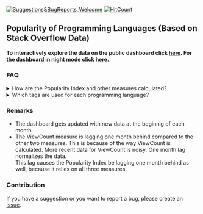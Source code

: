 [![Suggestions&BugReports_Welcome](https://img.shields.io/badge/Suggestions-BugReports-blue)](https://github.com/vvaezian/Popularity-of-Programming-Languages/issues)
[![HitCount](http://hits.dwyl.com/vvaezian/https://githubcom/vvaezian/Popularity-of-Programming-Languages.svg)](http://hits.dwyl.com/vvaezian/https://githubcom/vvaezian/Popularity-of-Programming-Languages)

## Popularity of Programming Languages (Based on Stack Overflow Data)

**To interactively explore the data on the public dashboard click [here](https://metabase.intellimenta.com/public/dashboard/f9b5e04b-9755-489d-9f5d-6adc3e3806fd). For the dashboard in night mode click [here](https://metabase.intellimenta.com/public/dashboard/f9b5e04b-9755-489d-9f5d-6adc3e3806fd#theme=night).**

### FAQ
<details><summary>How are the Popularity Index and other measures calculated?</summary>
<p>

For the queries see [this](https://github.com/vvaezian/Popularity-of-Programming-Languages/blob/master/queries.md) file.
  
  - **Popularity Index:** Average of three measures (explaned below); Question Count, View Count, and Distinct Users.
  - **Question Count:** For each day the number of posts with the relevant tag is calculated. Then these numberes are summed over the given granularity (Yearly, Quarterly, Monthly).
  - **Average ViewCount:** We have the ViewCount of posts with the relevant tags. Each post's viewcount is divided by the number of days it has been posted, which results in average viewcount of that post. For each day these average ViewCounts are summed, and then these numbers are averaged over the given granularity (Yearly, Quarterly, Monthly).
  - **Average Number of Daily Distinct Users:** In each day the number of distinct users who had an activity in the relevant tags (asked a question/answered a question/commented on a question or answer/edited a question or answer) is calculated. Then these numbers are averaged over the given granularity (Yearly, Quarterly, Monthly).
  - **Total Views:** Total number of views for the questions with the relevant tags (limited to the given timerange). The granularity filter doesn't apply to this card.
  - **Total Question:** Total number of questions with the relevant tags (limited to the given timerange). The granularity filter doesn't apply to this card.

</p></details>

<details><summary>Which tags are used for each programming language?</summary>
<p>

See [this](https://github.com/vvaezian/Popularity-of-Programming-Languages/blob/master/tags.md) file.

</p></details>

### Remarks
- The dashboard gets updated with new data at the beginnig of each month.
- The ViewCount measure is lagging one month behind compared to the other two measures. This is because of the way ViewCount is calculated. More recent data for ViewCount is noisy. One month lag normalizes the data.  
This lag causes the Popularity Index be lagging one month behind as well, because it relies on all three measures.

### Contribution 
If you have a suggestion or you want to report a bug, please create an [issue](https://github.com/vvaezian/Popularity-of-Programming-Languages/issues).
